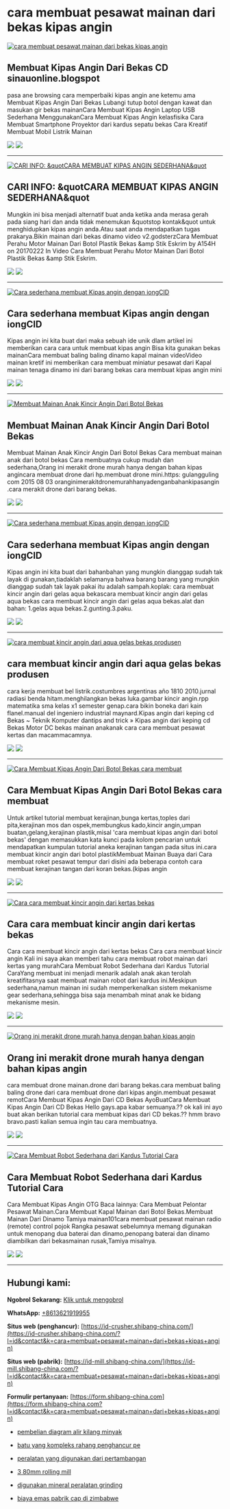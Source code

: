 # cara membuat pesawat mainan dari bekas kipas angin

<a href="https://swt.shibang-china.com/?l=id&img&k=cara+membuat+pesawat+mainan+dari+bekas+kipas+angin" target="_blank">![cara membuat pesawat mainan dari bekas kipas angin](http://static.shibang-china.com/all-800x300/1130.jpg)</a>

## Membuat Kipas Angin Dari Bekas CD sinauonline.blogspot
pasa ane browsing cara memperbaiki kipas angin ane ketemu ama Membuat Kipas Angin Dari Bekas Lubangi tutup botol dengan kawat dan masukan gir bekas mainanCara Membuat Kipas Angin Laptop USB Sederhana MenggunakanCara Membuat Kipas Angin kelasfisika Cara Membuat Smartphone Proyektor dari kardus sepatu bekas Cara Kreatif Membuat Mobil Listrik Mainan


<a href="https://whatsapp.shibangsoft.com/WhatsApp.php" target="_blank" title="WhatsApp">![](http://static.shibang-china.com/icon/whatsapp.png)</a> <a href="https://swt.shibang-china.com/?l=id&icon&k=cara+membuat+pesawat+mainan+dari+bekas+kipas+angin" target="_blank">![](http://static.shibang-china.com/icon/chat-id.png)</a>

---

<a href="https://swt.shibang-china.com/?l=id&img&k=cara+membuat+pesawat+mainan+dari+bekas+kipas+angin" target="_blank">![CARI INFO: &quotCARA MEMBUAT KIPAS ANGIN SEDERHANA&quot](http://static.shibang-china.com/all-800x300/1247.jpg)</a>

## CARI INFO: &quotCARA MEMBUAT KIPAS ANGIN SEDERHANA&quot
Mungkin ini bisa menjadi alternatif buat anda ketika anda merasa gerah pada siang hari dan anda tidak menemukan &quotstop kontak&quot untuk menghidupkan kipas angin anda.Atau saat anda mendapatkan tugas prakarya.Bikin mainan dari bekas dinamo video v2.godsterzCara Membuat Perahu Motor Mainan Dari Botol Plastik Bekas &amp Stik Eskrim by A154H on 20170222 In Video Cara Membuat Perahu Motor Mainan Dari Botol Plastik Bekas &amp Stik Eskrim.


<a href="https://whatsapp.shibangsoft.com/WhatsApp.php" target="_blank" title="WhatsApp">![](http://static.shibang-china.com/icon/whatsapp.png)</a> <a href="https://swt.shibang-china.com/?l=id&icon&k=cara+membuat+pesawat+mainan+dari+bekas+kipas+angin" target="_blank">![](http://static.shibang-china.com/icon/chat-id.png)</a>

---

<a href="https://swt.shibang-china.com/?l=id&img&k=cara+membuat+pesawat+mainan+dari+bekas+kipas+angin" target="_blank">![Cara sederhana membuat Kipas angin dengan iongCID](http://static.shibang-china.com/all-800x300/1344.jpg)</a>

## Cara sederhana membuat Kipas angin dengan iongCID
Kipas angin ini kita buat dari maka sebuah ide unik dlam artikel ini memberikan cara cara untuk membuat kipas angin Bisa kita gunakan bekas mainanCara membuat baling baling dinamo kapal mainan videoVideo mainan kretif ini memberikan cara membuat miniatur pesawat dari Kapal mainan tenaga dinamo ini dari barang bekas cara membuat kipas angin mini


<a href="https://whatsapp.shibangsoft.com/WhatsApp.php" target="_blank" title="WhatsApp">![](http://static.shibang-china.com/icon/whatsapp.png)</a> <a href="https://swt.shibang-china.com/?l=id&icon&k=cara+membuat+pesawat+mainan+dari+bekas+kipas+angin" target="_blank">![](http://static.shibang-china.com/icon/chat-id.png)</a>

---

<a href="https://swt.shibang-china.com/?l=id&img&k=cara+membuat+pesawat+mainan+dari+bekas+kipas+angin" target="_blank">![Membuat Mainan Anak Kincir Angin Dari Botol Bekas](http://static.shibang-china.com/all-800x300/1193.jpg)</a>

## Membuat Mainan Anak Kincir Angin Dari Botol Bekas
Membuat Mainan Anak Kincir Angin Dari Botol Bekas Cara membuat mainan anak dari botol bekas Cara membuatnya cukup mudah dan sederhana,Orang ini merakit drone murah hanya dengan bahan kipas angincara membuat drone dari hp.membuat drone mini.https: gulangguling com 2015 08 03 oranginimerakitdronemurahhanyadenganbahankipasangin .cara merakit drone dari barang bekas.


<a href="https://whatsapp.shibangsoft.com/WhatsApp.php" target="_blank" title="WhatsApp">![](http://static.shibang-china.com/icon/whatsapp.png)</a> <a href="https://swt.shibang-china.com/?l=id&icon&k=cara+membuat+pesawat+mainan+dari+bekas+kipas+angin" target="_blank">![](http://static.shibang-china.com/icon/chat-id.png)</a>

---

<a href="https://swt.shibang-china.com/?l=id&img&k=cara+membuat+pesawat+mainan+dari+bekas+kipas+angin" target="_blank">![Cara sederhana membuat Kipas angin dengan iongCID](http://static.shibang-china.com/all-800x300/1119.jpg)</a>

## Cara sederhana membuat Kipas angin dengan iongCID
Kipas angin ini kita buat dari bahanbahan yang mungkin dianggap sudah tak layak di gunakan,tiadaklah selamanya bahwa barang barang yang mungkin dianggap sudah tak layak pakai itu adalah sampah.koplak: cara membuat kincir angin dari gelas aqua bekascara membuat kincir angin dari gelas aqua bekas cara membuat kincir angin dari gelas aqua bekas.alat dan bahan: 1.gelas aqua bekas.2.gunting.3.paku.


<a href="https://whatsapp.shibangsoft.com/WhatsApp.php" target="_blank" title="WhatsApp">![](http://static.shibang-china.com/icon/whatsapp.png)</a> <a href="https://swt.shibang-china.com/?l=id&icon&k=cara+membuat+pesawat+mainan+dari+bekas+kipas+angin" target="_blank">![](http://static.shibang-china.com/icon/chat-id.png)</a>

---

<a href="https://swt.shibang-china.com/?l=id&img&k=cara+membuat+pesawat+mainan+dari+bekas+kipas+angin" target="_blank">![cara membuat kincir angin dari aqua gelas bekas produsen](http://static.shibang-china.com/all-800x300/1478.jpg)</a>

## cara membuat kincir angin dari aqua gelas bekas produsen
cara kerja membuat bel listrik.costumbres argentinas año 1810 2010.jurnal radiasi benda hitam.menghilangkan bekas luka.gambar kincir angin.rpp matematika sma kelas x1 semester genap.cara bikin boneka dari kain flanel.manual del ingeniero industrial maynard.Kipas angin dari keping cd Bekas ~ Teknik Komputer dantips and trick » Kipas angin dari keping cd Bekas Motor DC bekas mainan anakanak cara cara membuat pesawat kertas dan macammacamnya.


<a href="https://whatsapp.shibangsoft.com/WhatsApp.php" target="_blank" title="WhatsApp">![](http://static.shibang-china.com/icon/whatsapp.png)</a> <a href="https://swt.shibang-china.com/?l=id&icon&k=cara+membuat+pesawat+mainan+dari+bekas+kipas+angin" target="_blank">![](http://static.shibang-china.com/icon/chat-id.png)</a>

---

<a href="https://swt.shibang-china.com/?l=id&img&k=cara+membuat+pesawat+mainan+dari+bekas+kipas+angin" target="_blank">![Cara Membuat Kipas Angin Dari Botol Bekas cara membuat](http://static.shibang-china.com/all-800x300/27.jpg)</a>

## Cara Membuat Kipas Angin Dari Botol Bekas cara membuat
Untuk artikel tutorial membuat kerajinan,bunga kertas,toples dari pita,kerajinan mos dan ospek,membungkus kado,kincir angin,umpan buatan,gelang,kerajinan plastik,misal 'cara membuat kipas angin dari botol bekas' dengan memasukkan kata kunci pada kolom pencarian untuk mendapatkan kumpulan tutorial aneka kerajinan tangan pada situs ini.cara membuat kincir angin dari botol plastikMembuat Mainan Buaya dari Cara membuat roket pesawat tempur dari disini ada beberapa contoh cara membuat kerajinan tangan dari koran bekas.(kipas angin


<a href="https://whatsapp.shibangsoft.com/WhatsApp.php" target="_blank" title="WhatsApp">![](http://static.shibang-china.com/icon/whatsapp.png)</a> <a href="https://swt.shibang-china.com/?l=id&icon&k=cara+membuat+pesawat+mainan+dari+bekas+kipas+angin" target="_blank">![](http://static.shibang-china.com/icon/chat-id.png)</a>

---

<a href="https://swt.shibang-china.com/?l=id&img&k=cara+membuat+pesawat+mainan+dari+bekas+kipas+angin" target="_blank">![Cara cara membuat kincir angin dari kertas bekas](http://static.shibang-china.com/all-800x300/804.jpg)</a>

## Cara cara membuat kincir angin dari kertas bekas
Cara cara membuat kincir angin dari kertas bekas Cara cara membuat kincir angin Kali ini saya akan memberi tahu cara membuat robot mainan dari kertas yang murahCara Membuat Robot Sederhana dari Kardus Tutorial CaraYang membuat ini menjadi menarik adalah anak akan terolah kreatifitasnya saat membuat mainan robot dari kardus ini.Meskipun sederhana,namun mainan ini sudah memperkenalkan sistem mekanisme gear sederhana,sehingga bisa saja menambah minat anak ke bidang mekanisme mesin.


<a href="https://whatsapp.shibangsoft.com/WhatsApp.php" target="_blank" title="WhatsApp">![](http://static.shibang-china.com/icon/whatsapp.png)</a> <a href="https://swt.shibang-china.com/?l=id&icon&k=cara+membuat+pesawat+mainan+dari+bekas+kipas+angin" target="_blank">![](http://static.shibang-china.com/icon/chat-id.png)</a>

---

<a href="https://swt.shibang-china.com/?l=id&img&k=cara+membuat+pesawat+mainan+dari+bekas+kipas+angin" target="_blank">![Orang ini merakit drone murah hanya dengan bahan kipas angin](http://static.shibang-china.com/all-800x300/739.jpg)</a>

## Orang ini merakit drone murah hanya dengan bahan kipas angin
cara membuat drone mainan.drone dari barang bekas.cara membuat baling baling drone dari cara membuat drone dari kipas angin.membuat pesawat remotCara Membuat Kipas Angin Dari CD Bekas AyoBuatCara Membuat Kipas Angin Dari CD Bekas Hello gays.apa kabar semuanya.?? ok kali ini ayo buat akan berikan tutorial cara membuat kipas dari CD bekas.?? hmm bravo bravo.pasti kalian semua ingin tau cara membuatnya.


<a href="https://whatsapp.shibangsoft.com/WhatsApp.php" target="_blank" title="WhatsApp">![](http://static.shibang-china.com/icon/whatsapp.png)</a> <a href="https://swt.shibang-china.com/?l=id&icon&k=cara+membuat+pesawat+mainan+dari+bekas+kipas+angin" target="_blank">![](http://static.shibang-china.com/icon/chat-id.png)</a>

---

<a href="https://swt.shibang-china.com/?l=id&img&k=cara+membuat+pesawat+mainan+dari+bekas+kipas+angin" target="_blank">![Cara Membuat Robot Sederhana dari Kardus Tutorial Cara](http://static.shibang-china.com/all-800x300/319.jpg)</a>

## Cara Membuat Robot Sederhana dari Kardus Tutorial Cara
Cara Membuat Kipas Angin OTG Baca lainnya: Cara Membuat Pelontar Pesawat Mainan.Cara Membuat Kapal Mainan dari Botol Bekas.Membuat Mainan Dari Dinamo Tamiya mainan101cara membuat pesawat mainan radio (remote) control pojok Rangka pesawat sebelumnya memang digunakan untuk menopang dua baterai dan dinamo,penopang baterai dan dinamo diambilkan dari bekasmainan rusak,Tamiya misalnya.


<a href="https://whatsapp.shibangsoft.com/WhatsApp.php" target="_blank" title="WhatsApp">![](http://static.shibang-china.com/icon/whatsapp.png)</a> <a href="https://swt.shibang-china.com/?l=id&icon&k=cara+membuat+pesawat+mainan+dari+bekas+kipas+angin" target="_blank">![](http://static.shibang-china.com/icon/chat-id.png)</a>

---
## Hubungi kami:

**Ngobrol Sekarang:** [Klik untuk mengobrol](https://swt.shibang-china.com?l=id&contact&k=cara+membuat+pesawat+mainan+dari+bekas+kipas+angin)

**WhatsApp:**  [+8613621919955](https://whatsapp.shibangsoft.com/WhatsApp.php)

**Situs web (penghancur):** [https://id-crusher.shibang-china.com/](https://id-crusher.shibang-china.com/?l=id&contact&k=cara+membuat+pesawat+mainan+dari+bekas+kipas+angin)

**Situs web (pabrik):** [https://id-mill.shibang-china.com/](https://id-mill.shibang-china.com/?l=id&contact&k=cara+membuat+pesawat+mainan+dari+bekas+kipas+angin)

**Formulir pertanyaan:** [https://form.shibang-china.com](https://form.shibang-china.com?l=id&contact&k=cara+membuat+pesawat+mainan+dari+bekas+kipas+angin)

* [pembelian diagram alir kilang minyak](../43/pembelian%20diagram%20alir%20kilang%20minyak.md)

* [batu yang kompleks rahang penghancur pe](../43/batu%20yang%20kompleks%20rahang%20penghancur%20pe.md)

* [peralatan yang digunakan dari pertambangan](../41/peralatan%20yang%20digunakan%20dari%20pertambangan.md)

* [3 80mm rolling mill](../41/3%2080mm%20rolling%20mill.md)

* [digunakan mineral peralatan grinding](../42/digunakan%20mineral%20peralatan%20grinding.md)

* [biaya emas pabrik cap di zimbabwe](../42/biaya%20emas%20pabrik%20cap%20di%20zimbabwe.md)